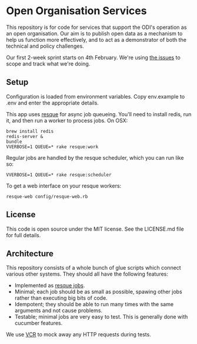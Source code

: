 # Open Organisation Services

This repository is for code for services that support the ODI's operation as an open organisation. Our aim is to publish open data as a mechanism to help us function more effectively, and to act as a demonstrator of both the technical and policy challenges.

Our first 2-week sprint starts on 4th February. We're using [the issues](https://github.com/theodi/open-orgn-services/issues) to scope and track what we're doing.

Setup
-----

Configuration is loaded from environment variables. Copy env.example to .env 
and enter the appropriate details.

This app uses [resque](https://github.com/defunkt/resque) for async job queueing. 
You'll need to install redis, run it, and then run a worker to process jobs. On OSX:

    brew install redis
    redis-server &
    bundle
    VVERBOSE=1 QUEUE=* rake resque:work

Regular jobs are handled by the resque scheduler, which you can run like so:

    VVERBOSE=1 QUEUE=* rake resque:scheduler

To get a web interface on your resque workers:

    resque-web config/resque-web.rb

License
-------

This code is open source under the MIT license. See the LICENSE.md file for 
full details.

Architecture
------------

This repository consists of a whole bunch of glue scripts which connect various other systems. They should all have the following features:

* Implemented as [resque jobs](https://github.com/defunkt/resque#section_Jobs).
* Minimal; each job should be as small as possible, spawing other jobs rather than executing big bits of code.
* Idempotent; they should be able to run many times with the same arguments and not cause problems.
* Testable; minimal jobs are very easy to test. This is generally done with cucumber features.

We use [VCR](https://github.com/vcr/vcr) to mock away any HTTP requests during tests.